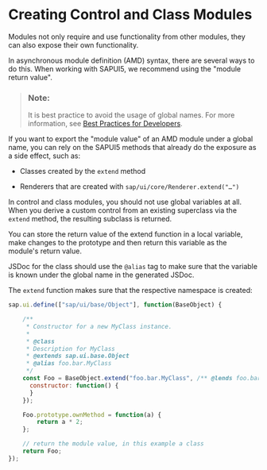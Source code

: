 <!-- loioc78c07c094e04ccfaab659378a1707c7 -->

# Creating Control and Class Modules

Modules not only require and use functionality from other modules, they can also expose their own functionality.

In asynchronous module definition \(AMD\) syntax, there are several ways to do this. When working with SAPUI5, we recommend using the "module return value".

> ### Note:  
> It is best practice to avoid the usage of global names. For more information, see [Best Practices for Developers](../03_Get-Started/best-practices-for-developers-28fcd55.md).

If you want to export the "module value" of an AMD module under a global name, you can rely on the SAPUI5 methods that already do the exposure as a side effect, such as:

-   Classes created by the `extend` method

-   Renderers that are created with `sap/ui/core/Renderer.extend("…")`


In control and class modules, you should not use global variables at all. When you derive a custom control from an existing superclass via the `extend` method, the resulting subclass is returned.

You can store the return value of the extend function in a local variable, make changes to the prototype and then return this variable as the module's return value.

JSDoc for the class should use the `@alias` tag to make sure that the variable is known under the global name in the generated JSDoc.

The `extend` function makes sure that the respective namespace is created:

```js
sap.ui.define(["sap/ui/base/Object"], function(BaseObject) {

    /**
     * Constructor for a new MyClass instance.
     *
     * @class
     * Description for MyClass
     * @extends sap.ui.base.Object
     * @alias foo.bar.MyClass
     */  
    const Foo = BaseObject.extend("foo.bar.MyClass", /** @lends foo.bar.MyClass.prototype */ {
      constructor: function() {
      }
    });

    Foo.prototype.ownMethod = function(a) {
        return a * 2;
    };

    // return the module value, in this example a class
    return Foo;
});
```

